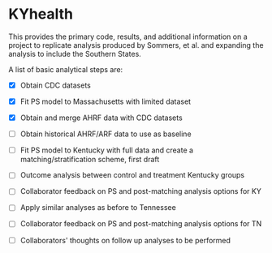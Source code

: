 # KYhealth

This provides the primary code, results, and additional information on a project to replicate analysis produced by Sommers, et al. and expanding the analysis to include the Southern States.  

A list of basic analytical steps are:
-[x]	Obtain CDC datasets
-[x]	Fit PS model to Massachusetts with limited dataset
-[x]	Obtain and merge AHRF data with CDC datasets
-[ ]	Obtain historical AHRF/ARF data to use as baseline <!-- Monday, February 29 -->
-[ ]	Fit PS model to Kentucky with full data and create a matching/stratification scheme, first draft <!-- Friday, March 4 -->
-[ ]	Outcome analysis between control and treatment Kentucky groups <!-- Wednesday, March 9 -->
-[ ]	Collaborator feedback on PS and post-matching analysis options for KY <!-- to them by Wednesday, March 9 -->
-[ ]	Apply similar analyses as before to Tennessee <!-- by Tuesday, March 15-->
-[ ]	Collaborator feedback on PS and post-matching analysis options for TN <!-- to them by Tuesday, March 15-->
-[ ]	Collaborators' thoughts on follow up analyses to be performed <!-- Friday, March 19-->


